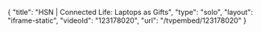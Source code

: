 {
    "title": "HSN | Connected Life: Laptops as Gifts",
    "type": "solo",
    "layout": "iframe-static",
    "videoId": "123178020",
    "url": "\/tvpembed\/123178020"
}